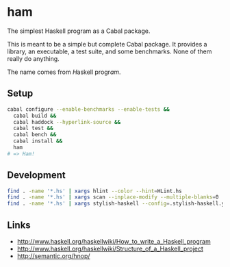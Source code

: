 # ham

The simplest Haskell program as a Cabal package.

This is meant to be a simple but complete Cabal package. It provides a library,
an executable, a test suite, and some benchmarks. None of them really do
anything.

The name comes from *H*askell progr*am*.

## Setup

``` sh
cabal configure --enable-benchmarks --enable-tests &&
  cabal build &&
  cabal haddock --hyperlink-source &&
  cabal test &&
  cabal bench &&
  cabal install &&
  ham
# => Ham!
```

## Development

``` sh
find . -name '*.hs' | xargs hlint --color --hint=HLint.hs
find . -name '*.hs' | xargs scan --inplace-modify --multiple-blanks=0
find . -name '*.hs' | xargs stylish-haskell --config=.stylish-haskell.yaml --inplace
```

## Links

- <http://www.haskell.org/haskellwiki/How_to_write_a_Haskell_program>
- <http://www.haskell.org/haskellwiki/Structure_of_a_Haskell_project>
- <http://semantic.org/hnop/>
